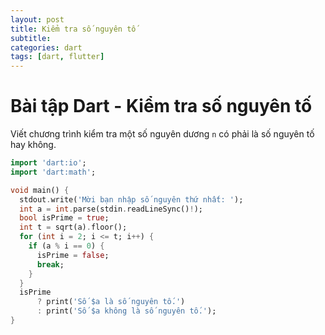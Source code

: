 ```yaml
---
layout: post
title: Kiểm tra số nguyên tố
subtitle: 
categories: dart
tags: [dart, flutter]
---
```


# Bài tập Dart - Kiểm tra số nguyên tố

Viết chương trình kiểm tra một số nguyên dương `n` có phải là số nguyên tố hay không.

```dart
import 'dart:io';
import 'dart:math';

void main() {
  stdout.write('Mời bạn nhập số nguyên thứ nhất: ');
  int a = int.parse(stdin.readLineSync()!);
  bool isPrime = true;
  int t = sqrt(a).floor();
  for (int i = 2; i <= t; i++) {
    if (a % i == 0) {
      isPrime = false;
      break;
    }
  }
  isPrime
      ? print('Số $a là số nguyên tố.')
      : print('Số $a không là số nguyên tố.');
}
```
